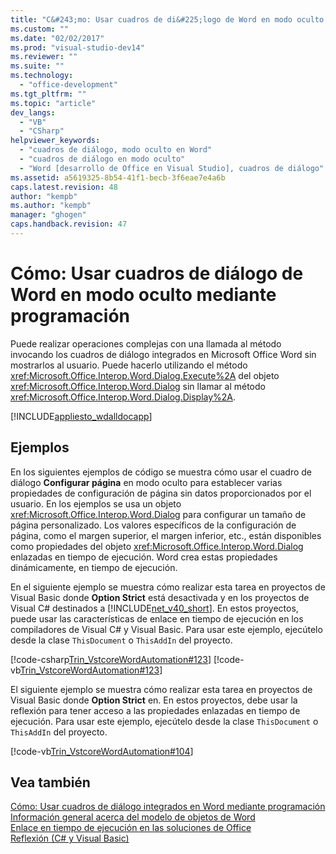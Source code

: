 ```yaml
---
title: "C&#243;mo: Usar cuadros de di&#225;logo de Word en modo oculto mediante programaci&#243;n | Microsoft Docs"
ms.custom: ""
ms.date: "02/02/2017"
ms.prod: "visual-studio-dev14"
ms.reviewer: ""
ms.suite: ""
ms.technology: 
  - "office-development"
ms.tgt_pltfrm: ""
ms.topic: "article"
dev_langs: 
  - "VB"
  - "CSharp"
helpviewer_keywords: 
  - "cuadros de diálogo, modo oculto en Word"
  - "cuadros de diálogo en modo oculto"
  - "Word [desarrollo de Office en Visual Studio], cuadros de diálogo"
ms.assetid: a5619325-8b54-41f1-becb-3f6eae7e4a6b
caps.latest.revision: 48
author: "kempb"
ms.author: "kempb"
manager: "ghogen"
caps.handback.revision: 47
---
```

# C&#243;mo: Usar cuadros de di&#225;logo de Word en modo oculto mediante programaci&#243;n
  Puede realizar operaciones complejas con una llamada al método invocando los cuadros de diálogo integrados en Microsoft Office Word sin mostrarlos al usuario.  Puede hacerlo utilizando el método <xref:Microsoft.Office.Interop.Word.Dialog.Execute%2A> del objeto <xref:Microsoft.Office.Interop.Word.Dialog> sin llamar al método <xref:Microsoft.Office.Interop.Word.Dialog.Display%2A>.  
  
 [!INCLUDE[appliesto_wdalldocapp](../vsto/includes/appliesto-wdalldocapp-md.md)]  
  
## Ejemplos  
 En los siguientes ejemplos de código se muestra cómo usar el cuadro de diálogo **Configurar página** en modo oculto para establecer varias propiedades de configuración de página sin datos proporcionados por el usuario.  En los ejemplos se usa un objeto <xref:Microsoft.Office.Interop.Word.Dialog> para configurar un tamaño de página personalizado.  Los valores específicos de la configuración de página, como el margen superior, el margen inferior, etc., están disponibles como propiedades del objeto <xref:Microsoft.Office.Interop.Word.Dialog> enlazadas en tiempo de ejecución.  Word crea estas propiedades dinámicamente, en tiempo de ejecución.  
  
 En el siguiente ejemplo se muestra cómo realizar esta tarea en proyectos de Visual Basic donde **Option Strict** está desactivada y en los proyectos de Visual C\# destinados a [!INCLUDE[net_v40_short](../sharepoint/includes/net-v40-short-md.md)].  En estos proyectos, puede usar las características de enlace en tiempo de ejecución en los compiladores de Visual C\# y Visual Basic.  Para usar este ejemplo, ejecútelo desde la clase `ThisDocument` o `ThisAddIn` del proyecto.  
  
 [!code-csharp[Trin_VstcoreWordAutomation#123](../snippets/csharp/VS_Snippets_OfficeSP/Trin_VstcoreWordAutomation/CS/ThisDocument.cs#123)]
 [!code-vb[Trin_VstcoreWordAutomation#123](../snippets/visualbasic/VS_Snippets_OfficeSP/Trin_VstcoreWordAutomation/VB/ThisDocument.vb#123)]  
  
 El siguiente ejemplo se muestra cómo realizar esta tarea en proyectos de Visual Basic donde **Option Strict** en.  En estos proyectos, debe usar la reflexión para tener acceso a las propiedades enlazadas en tiempo de ejecución.  Para usar este ejemplo, ejecútelo desde la clase `ThisDocument` o `ThisAddIn` del proyecto.  
  
 [!code-vb[Trin_VstcoreWordAutomation#104](../snippets/visualbasic/VS_Snippets_OfficeSP/Trin_VstcoreWordAutomation/VB/ThisDocument.vb#104)]  
  
## Vea también  
 [Cómo: Usar cuadros de diálogo integrados en Word mediante programación](../vsto/how-to-programmatically-use-built-in-dialog-boxes-in-word.md)   
 [Información general acerca del modelo de objetos de Word](../vsto/word-object-model-overview.md)   
 [Enlace en tiempo de ejecución en las soluciones de Office](../vsto/late-binding-in-office-solutions.md)   
 [Reflexión &#40;C&#35; y Visual Basic&#41;](../Topic/Reflection%20(C%23%20and%20Visual%20Basic).md)  
  
  